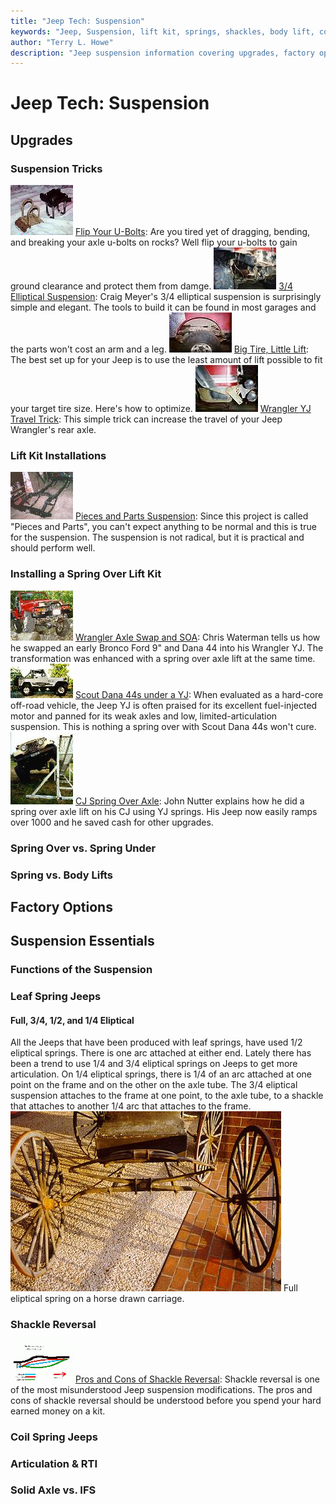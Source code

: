 ```yaml
---
title: "Jeep Tech: Suspension"
keywords: "Jeep, Suspension, lift kit, springs, shackles, body lift, coils, leaves"
author: "Terry L. Howe"
description: "Jeep suspension information covering upgrades, factory options, and essential information."
---
```


# Jeep Tech: Suspension
## Upgrades
### Suspension Tricks
![](/toc/ubolt_toc.jpg)
[Flip Your U-Bolts](/susp/ubolt.html):
Are you tired yet of dragging, bending, and breaking your axle
u-bolts on rocks?  Well flip your u-bolts to gain ground clearance
and protect them from damge.
![](/toc/elliptoc.jpg)
[3/4 Elliptical Suspension](/susp/elliptical.html):
Craig Meyer's 3/4 elliptical suspension is surprisingly simple and
elegant. The tools to build it can be found in most garages and the
parts won't cost an arm and a leg. 
![](/toc/btll_100x64.jpg)
[Big Tire, Little Lift](/tire/fit33.html):
The best set up for your Jeep is to use the least amount of lift possible to fit your target tire size.  Here's how to optimize.
![](/toc/yjtrick_100x75.jpg)
[Wrangler YJ Travel Trick](/susp/yjsh.html):
This simple trick can increase the travel of your Jeep Wrangler's rear axle.
### Lift Kit Installations
![](/toc/pieces_susptoc.jpg)
[Pieces and Parts Suspension](http://www.4x4wire.com/jeep/projects/pieces/susp/):
Since this project is called "Pieces and Parts", you can't expect
anything to be normal and this is true for the suspension. The
suspension is not radical, but it is practical and should
perform well.
### Installing a Spring Over Lift Kit
![SOA YJ](/convaxle/fordeb/hutflx1_.jpg)
[Wrangler Axle Swap and SOA](/convaxle/fordeb/):
Chris Waterman tells us how he swapped an early Bronco Ford 9"
and Dana 44 into his Wrangler YJ.  The transformation was enhanced
with a spring over axle lift at the same time.
![44ed YJ](/convaxle/ihscout/ss18_toc.jpg)
[Scout Dana 44s under a YJ](/convaxle/ihscout/):
When evaluated as a hard-core off-road vehicle, the Jeep YJ is
often praised for its excellent fuel-injected motor and panned for
its weak axles and low, limited-articulation suspension.  This
is nothing a spring over with Scout Dana 44s won't cure.
![](/susp/yjsp5_.jpg)
[CJ Spring Over Axle](/susp/cjsoa.html):
John Nutter explains how he did a spring over axle lift
on his CJ using YJ springs.  His Jeep now easily ramps
over 1000 and he saved cash for other upgrades.
### Spring Over vs. Spring Under
### Spring vs. Body Lifts
## Factory Options
## Suspension Essentials
### Functions of the Suspension
### Leaf Spring Jeeps
#### Full, 3/4, 1/2, and 1/4 Eliptical
All the Jeeps that have been produced with leaf springs, have used
1/2 eliptical springs.  There is one arc attached at either end.
Lately there has been a trend to use 1/4 and 3/4 eliptical springs
on Jeeps to get more articulation.  On 1/4 eliptical springs, there
is 1/4 of an arc attached at one point on the frame and on the other
on the axle tube.  The 3/4 eliptical suspension attaches to the frame
at one point, to the axle tube, to a shackle that attaches to another
1/4 arc that attaches to the frame.
[![Full eliptical spring on a horse drawn carriage](/susp/fullelip.jpg)](/susp/fullelip.jpg)
Full eliptical spring on a horse drawn carriage.
### Shackle Reversal
![Shackle reversal](/toc/elkcahs.gif)
[Pros and Cons of Shackle Reversal](/susp/elkcahs/):
Shackle reversal is one
of the most misunderstood Jeep suspension modifications. The
pros and cons of shackle reversal should be understood before
you spend your hard earned money on a kit.
### Coil Spring Jeeps
### Articulation & RTI
### Solid Axle vs. IFS